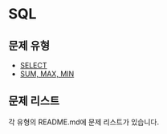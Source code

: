 # SQL

## 문제 유형
- [SELECT](https://github.com/kang-heesue/algorithm/tree/main/programmers/SQL/SELECT)
- [SUM, MAX, MIN](https://github.com/kang-heesue/algorithm/tree/main/programmers/SQL/SUM%2C%20MAX%2C%20MIN)

## 문제 리스트
각 유형의 README.md에 문제 리스트가 있습니다.
